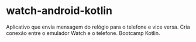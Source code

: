 # watch-android-kotlin
 Aplicativo que envia mensagem do relógio para o telefone e vice versa. Cria conexão entre o emulador Watch e o telefone. Bootcamp Kotlin.
